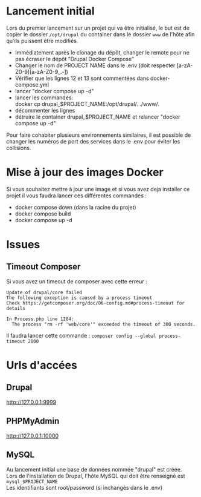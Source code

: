 # Lancement initial
Lors du premier lancement sur un projet qui va être initialisé, le but est de copier le dossier `/opt/drupal` du container dans le dossier `www` de l'hôte afin qu'ils puissent être modifiés.

- Immédiatement après le clonage du dépôt, changer le remote pour ne pas écraser le dépôt "Drupal Docker Compose"
- Changer le nom de PROJECT NAME dans le .env (doit respecter [a-zA-Z0-9][a-zA-Z0-9_.-])
- Vérifier que les lignes 12 et 13 sont commentées dans docker-compose.yml
- lancer "docker compose up -d"
- lancer les commandes: \
	docker cp drupal_$PROJECT_NAME:/opt/drupal/. ./www/.
- décommenter les lignes
- détruire le container drupal_$PROJECT_NAME et relancer "docker compose up -d"

Pour faire cohabiter plusieurs environnements similaires, il est possible de changer les numéros de port des services dans le .env pour éviter les collisions.

# Mise à jour des images Docker
Si vous souhaitez mettre à jour une image et si vous avez deja installer ce projet il vous faudra lancer ces différentes commandes :
- docker compose down (dans la racine du projet)
- docker compose build
- docker compose up -d

# Issues
## Timeout Composer

Si vous avez un timeout de composer avec cette erreur :
```
Update of drupal/core failed
The following exception is caused by a process timeout
Check https://getcomposer.org/doc/06-config.md#process-timeout for details

In Process.php line 1204:
  The process "rm -rf 'web/core'" exceeded the timeout of 300 seconds.
```

Il faudra lancer cette commande :  `composer config --global process-timeout 2000`


# Urls d'accées

## Drupal
http://127.0.0.1:9999

## PHPMyAdmin
http://127.0.0.1:10000

## MySQL
Au lancement initial une base de données nommée "drupal" est créée. \
Lors de l'installation de Drupal, l'hôte MySQL qui doit être renseigné est `mysql_$PROJECT_NAME` \
Les identifiants sont root/password (si inchangés dans le .env)
